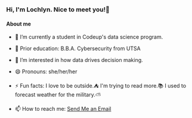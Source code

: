 ### Hi, I'm Lochlyn. Nice to meet you!👋




#### About me

- 🔭 I’m currently a student in Codeup's data science program.
- 🌱 Prior education: B.B.A. Cybersecurity from UTSA
- 🤔 I’m interested in how data drives decision making.
- 😄 Pronouns: she/her/her
- ⚡ Fun facts: I love to be outside.⛺  I'm trying to read more.📚  I used to forecast weather for the military.⛅



- 📫 How to reach me: <a href="mailto:lochlyn.laskowski@gmail.com">Send Me an Email</a>
